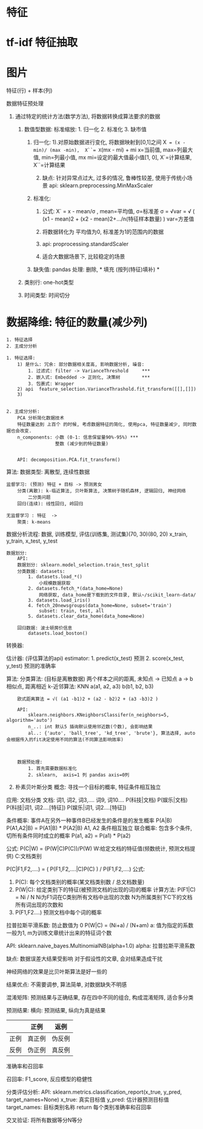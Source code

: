 # 特征

# tf-idf 特征抽取

# 图片
特征(行) + 样本(列)

数据特征预处理
1. 通过特定的统计方法(数学方法), 将数据转换成算法要求的数据
	1. 数值型数据: 标准缩放: 
					1. 归一化
					2. 标准化
					3. 缺市值

		1. 归一化: 
			1).对原始数据进行变化, 将数据映射到[0,1]之间
			X` = (x - min)/ (max -min),  X``= X`(mx - mi) + mi 
			x=当前值, max=列最大值, min=列最小值, mx mi=设定的最大值最小值[1, 0], X`=计算结果, X``=计算结果

			2) 缺点: 针对异常点过大, 过多的情况, 鲁棒性较差, 使用于传统小场景
			api: sklearn.preprocessing.MinMaxScaler

		2. 标准化: 
			1) 公式: X` = x - mean/σ , mean=平均值, σ=标准差 
			σ = √var = √ ( (x1 - mean)2 + (x2 - mean)2+.../n(特征样本数量) )  var=方差值
			
			2) 将数据转化为 平均值为0, 标准差为1的范围内的数据

			3) api:  proprocessing.standardScaler

			4) 适合大数据场景下, 比较稳定的场景


		3. 缺失值: 
			pandas
			处理: 删除, * 填充 (按列(特征)填补) *

	2. 类别行: one-hot类型

	3. 时间类型: 时间切分



# 数据降维: 特征的数量(减少列)
	1. 特征选择
	2. 主成分分析

	1. 特征选择: 
		1) 是什么: 冗余: 部分数据相关度高, 影响数据分析, 噪音: 
			1. 过滤式: filter -> VarianceThreshold  	***
			2. 嵌入式: Embedded -> 正则化, 决策树 		***
			3. 包裹式: Wrapper
		2) api	feature_selection.VarianceThrashold.fit_transform([[],[]])
		3) 
	

	2. 主成分分析:
		PCA 分析简化数据技术
		特征数量达到 上百个 的时候, 考虑数据特征的简化, 使用pca, 特征数量减少, 同时数据也会改变. 
		n_components: 小数 (0-1: 信息保留量90%-95%) *** 
					  整数 (减少到的特征数量)


		API: decomposition.PCA.fit_transform() 


算法: 
	数据类型: 离散型, 连续性数据

	监督学习: (预测) 特征 + 目标 -> 预测男女
		分类(离散): k-临近算法, 贝叶斯算法, 决策树于随机森林, 逻辑回归, 神经网络
			二分类问题
		回归(连续): 线性回归, 岭回归

	无监督学习 : 特征  -> 
		聚类: k-means



数据分析流程: 
	数据, 训练模型, 评估(训练集, 测试集)(70, 30)(80, 20)
		x_train, y_train, x_test, y_test



	数据划分: 
		API: 
		数据划分: sklearn.model_selection.train_test_split
		分类数据: datasets:
			1. datasets.load_*()
				小规模数据获取
			2. datasets.fetch_*(data_home=None)
				网络获取, data_home是下载到的文件目录, 默认~/scikit_learn-data/ 
			3. datasets.load_iris()
			4. fetch_20newsgroups(data_home=None, subset='train')
				subset: train, test, all 
			5. datasets.clear_data_home(data_home=None)

		回归数据: 波士顿房价信息
			datasets.load_boston()

转换器: 


估计器: (评估算法的api)
	estimator: 
		1. predict(x_test) 预测
		2. score(x_test, y_test) 预测的准确率



算法: 
	分类算法: (目标是离散数据)
		两个样本之间的距离, 未知点 -> 已知点 a -> b 相似点, 距离相近
		k-近邻算法: KNN 
		a(a1, a2, a3) b(b1, b2, b3)

		欧式距离算法 = √( (a1 -b1)2 + (a2 - b2)2 + (a3 -b3)2 )

		API:	
			sklearn.neighbors.KNeighborsClassifer(n_neighbors=5, algorithm='auto')
			n_..: int 默认5 插询默认使用邻近数(个数), 会影响结果
			al..: {'auto', 'ball_tree', 'kd_tree', 'brute'}, 算法选择, auto会根据传入的fit决定使用不同的算法(不同算法影响效率)



		数据预处理: 
			1. 首先需要数据标准化 
			2. sklearn,  axis=1 列 pandas axis=0列
      

2. 朴素贝叶斯分类
概念: 寻找一个目标的概率, 特征条件相互独立

应用: 文档分类
	文档: 词1, 词2, 词3,.... 词9, 词10....
	P(科技\|文档)
	P(娱乐\|文档) 
	P(科技\|词1, 词2....[特征])
	P(娱乐\|词1, 词2....[特征]) 
	
	

条件概率: 事件A在另外一种事件B已经发生的条件是的发生概率
	P(A|B)
	P(A1,A2|B) = P(A1|B) \* P(A2|B)
	A1, A2 条件相互独立
联合概率: 包含多个条件, 切所有条件同时成立的概率
	P(a1, a2) = P(a1) \* P(a2)
	

公式: 
P(C\|W) = (P(W\|C)P(C))/P(W)
	W:给定文档的特征值(频数统计, 预测文档提供)
	C:文档类别

P(C\|F1,F2,....) = ( P(F1,F2,....\|C)P(C) ) / P(F1,F2,....)
公式: 
  1. P(C): 每个文档类别的概率(某文档类别数 \/ 总文档数量)
  2. P(W\|C): 给定类别下的特征(被预测文档的出现的词)的概率
    计算方法: P(F1\|C) = Ni \/ N
    Ni为F1词在C类别所有文档中出现的次数
    N为所属类别下C下的文档所有词出现的次数和
  3. P(F1,F2....) 预测文档中每个词的概率
  
  
  拉普拉斯平滑系数:  防止数值为 0 
  P(W\|C) = (Ni+a) / (N+am)
  a: 值为指定的系数一般为1, m为训练文章统计出来的特征词个数
  
  API: sklearn.naive_bayes.MultinomialNB(alpha=1.0)
  alpha: 拉普拉斯平滑系数
  
缺点: 
数据误差大结果受影响
对于假设性的文章, 会对结果造成干扰

神经网络的效果是比贝叶斯算法是好一些的


结果优点: 
不需要调参, 算法简单, 对数据缺失不明感



混淆矩阵: 
  预测结果与正确结果, 存在四中不同的组合, 构成混淆矩阵, 适合多分类
  
  预测结果: 
  横向: 预测结果, 纵向为真是结果
  
|  |正例|返例|
|:--:|:--:|:--:|
|正例|真正例|伪反例|
|反例|伪正例|真反例|

准确率和召回率

召回率: F1_score, 反应模型的稳健性

分类评估分析:
API: sklearn.metrics.classification_report(x_true, y_pred, target_names=None)
x_true: 真实目标值
y_pred: 估计器预测目标值
target_names: 目标类别名称
return 每个类别准确率和召回率


交叉验证: 
将所有数据等分N等分



	
